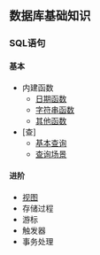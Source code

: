 ## 数据库基础知识

### SQL语句

#### 基本
- 内建函数
  - [日期函数](./date.md)
  - [字符串函数](./string.md)
  - [其他函数](./other.md)
- [查]
  - [基本查询](./select-basic.md)
  - [查询场景](./select-usage.md)

#### 进阶
- [视图](./view.md)
- 存储过程
- 游标
- 触发器
- 事务处理